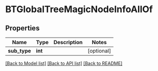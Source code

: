 # BTGlobalTreeMagicNodeInfoAllOf

## Properties
Name | Type | Description | Notes
------------ | ------------- | ------------- | -------------
**sub_type** | **int** |  | [optional] 

[[Back to Model list]](../README.md#documentation-for-models) [[Back to API list]](../README.md#documentation-for-api-endpoints) [[Back to README]](../README.md)



